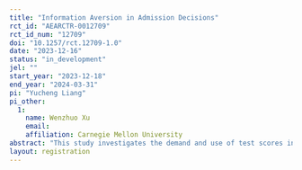 ```yaml
---
title: "Information Aversion in Admission Decisions"
rct_id: "AEARCTR-0012709"
rct_id_num: "12709"
doi: "10.1257/rct.12709-1.0"
date: "2023-12-16"
status: "in_development"
jel: ""
start_year: "2023-12-18"
end_year: "2024-03-31"
pi: "Yucheng Liang"
pi_other:
  1:
    name: Wenzhuo Xu
    email: 
    affiliation: Carnegie Mellon University
abstract: "This study investigates the demand and use of test scores in admission decisions."
layout: registration
---
```


